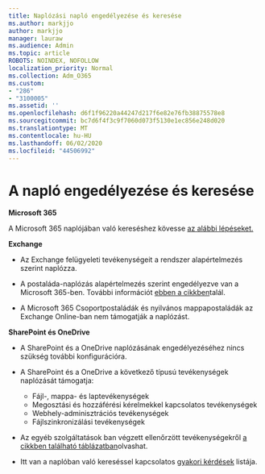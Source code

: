 ```yaml
---
title: Naplózási napló engedélyezése és keresése
ms.author: markjjo
author: markjjo
manager: lauraw
ms.audience: Admin
ms.topic: article
ROBOTS: NOINDEX, NOFOLLOW
localization_priority: Normal
ms.collection: Adm_O365
ms.custom:
- "286"
- "3100005"
ms.assetid: ''
ms.openlocfilehash: d6f1f96220a44247d217f6e82e76fb38875578e8
ms.sourcegitcommit: bc7d6f4f3c9f7060d073f5130e1ec856e248d020
ms.translationtype: MT
ms.contentlocale: hu-HU
ms.lasthandoff: 06/02/2020
ms.locfileid: "44506992"
---
```

# <a name="enable-and-search-the-audit-log"></a>A napló engedélyezése és keresése

**Microsoft 365**

A Microsoft 365 naplójában való kereséshez kövesse [az alábbi lépéseket.](https://docs.microsoft.com/microsoft-365/compliance/search-the-audit-log-in-security-and-compliance#search-the-audit-log)

**Exchange**

- Az Exchange felügyeleti tevékenységeit a rendszer alapértelmezés szerint naplózza.

- A postaláda-naplózás alapértelmezés szerint engedélyezve van a Microsoft 365-ben. További információt [ebben a cikkben](https://docs.microsoft.com/microsoft-365/compliance/enable-mailbox-auditing)talál.

- A Microsoft 365 Csoportpostaládák és nyilvános mappapostaládák az Exchange Online-ban nem támogatják a naplózást.

**SharePoint és OneDrive**

- A SharePoint és a OneDrive naplózásának engedélyezéséhez nincs szükség további konfigurációra.

- A SharePoint és a OneDrive a következő típusú tevékenységek naplózását támogatja:

    - Fájl-, mappa- és laptevékenységek
    - Megosztási és hozzáférési kérelmekkel kapcsolatos tevékenységek
    - Webhely-adminisztrációs tevékenységek
    - Fájlszinkronizálási tevékenységek

- Az egyéb szolgáltatások ban végzett ellenőrzött tevékenységekről [a cikkben található táblázatban](https://docs.microsoft.com/microsoft-365/compliance/search-the-audit-log-in-security-and-compliance#audited-activities)olvashat.

- Itt van a naplóban való kereséssel kapcsolatos [gyakori kérdések](https://docs.microsoft.com/microsoft-365/compliance/search-the-audit-log-in-security-and-compliance#frequently-asked-questions) listája.